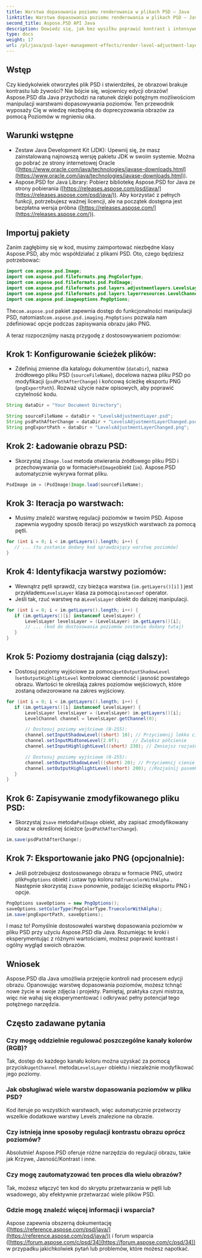 ```yaml
---
title: Warstwa dopasowania poziomu renderowania w plikach PSD — Java
linktitle: Warstwa dopasowania poziomu renderowania w plikach PSD — Java
second_title: Aspose.PSD API Java
description: Dowiedz się, jak bez wysiłku poprawić kontrast i intensywność obrazu za pomocą Aspose.PSD dla Java. Opanuj warstwy dopasowywania poziomów dzięki temu przewodnikowi krok po kroku.
type: docs
weight: 17
url: /pl/java/psd-layer-management-effects/render-level-adjustment-layer-psd/
---
```

## Wstęp

Czy kiedykolwiek otworzyłeś plik PSD i stwierdziłeś, że obrazowi brakuje kontrastu lub żywości? Nie bójcie się, wojownicy edycji obrazów! Aspose.PSD dla Java przychodzi na ratunek dzięki potężnym możliwościom manipulacji warstwami dopasowywania poziomów. Ten przewodnik wyposaży Cię w wiedzę niezbędną do doprecyzowania obrazów za pomocą Poziomów w mgnieniu oka. 

## Warunki wstępne

- Zestaw Java Development Kit (JDK): Upewnij się, że masz zainstalowaną najnowszą wersję pakietu JDK w swoim systemie. Można go pobrać ze strony internetowej Oracle ([https://www.oracle.com/java/technologies/javase-downloads.html](https://www.oracle.com/java/technologies/javase-downloads.html)).
- Aspose.PSD for Java Library: Pobierz bibliotekę Aspose.PSD for Java ze strony pobierania ([https://releases.aspose.com/psd/java/](https://releases.aspose.com/psd/java/)). Aby korzystać z pełnych funkcji, potrzebujesz ważnej licencji, ale na początek dostępna jest bezpłatna wersja próbna ([https://releases.aspose.com/](https://releases.aspose.com/)).

## Importuj pakiety

Zanim zagłębimy się w kod, musimy zaimportować niezbędne klasy Aspose.PSD, aby móc współdziałać z plikami PSD. Oto, czego będziesz potrzebować:

```java
import com.aspose.psd.Image;
import com.aspose.psd.fileformats.png.PngColorType;
import com.aspose.psd.fileformats.psd.PsdImage;
import com.aspose.psd.fileformats.psd.layers.adjustmentlayers.LevelsLayer;
import com.aspose.psd.fileformats.psd.layers.layerresources.LevelChannel;
import com.aspose.psd.imageoptions.PngOptions;
```

 The`com.aspose.psd` pakiet zapewnia dostęp do funkcjonalności manipulacji PSD, natomiast`com.aspose.psd.imaging.PngOptions` pozwala nam zdefiniować opcje podczas zapisywania obrazu jako PNG.

A teraz rozpocznijmy naszą przygodę z dostosowywaniem poziomów:

## Krok 1: Konfigurowanie ścieżek plików:

- Zdefiniuj zmienne dla katalogu dokumentów (`dataDir`), nazwa źródłowego pliku PSD (`sourceFileName`), docelowa nazwa pliku PSD po modyfikacji (`psdPathAfterChange`) i końcową ścieżkę eksportu PNG (`pngExportPath`). Rozważ użycie nazw opisowych, aby poprawić czytelność kodu.

```java
String dataDir = "Your Document Directory";

String sourceFileName = dataDir + "LevelsAdjustmentLayer.psd";
String psdPathAfterChange = dataDir + "LevelsAdjustmentLayerChanged.psd";
String pngExportPath = dataDir + "LevelsAdjustmentLayerChanged.png";
```

## Krok 2: Ładowanie obrazu PSD:

-  Skorzystaj z`Image.load` metoda otwierania źródłowego pliku PSD i przechowywania go w formacie`PsdImage`obiekt (`im`). Aspose.PSD automatycznie wykrywa format pliku.

```java
PsdImage im = (PsdImage)Image.load(sourceFileName);
```

## Krok 3: Iteracja po warstwach:

- Musimy znaleźć warstwę regulacji poziomów w twoim PSD. Aspose zapewnia wygodny sposób iteracji po wszystkich warstwach za pomocą pętli.

```java
for (int i = 0; i < im.getLayers().length; i++) {
   // ... (tu zostanie dodany kod sprawdzający warstwę poziomów)
}
```

## Krok 4: Identyfikacja warstwy poziomów:

- Wewnątrz pętli sprawdź, czy bieżąca warstwa (`im.getLayers()[i]` ) jest przykładem`LevelsLayer` klasa za pomocą`instanceof` operator. 
-  Jeśli tak, rzuć warstwę na a`LevelsLayer` obiekt do dalszej manipulacji.

```java
for (int i = 0; i < im.getLayers().length; i++) {
   if (im.getLayers()[i] instanceof LevelsLayer) {
	   LevelsLayer levelsLayer = (LevelsLayer) im.getLayers()[i];
	   // ... (kod do dostosowania poziomów zostanie dodany tutaj)
   }
}
```
## Krok 5: Poziomy dostrajania (ciąg dalszy):

-  Dostosuj poziomy wyjściowe za pomocą`setOutputShadowLevel` I`setOutputHighlightLevel` kontrolować ciemność i jasność powstałego obrazu. Wartości te określają zakres poziomów wejściowych, które zostaną odwzorowane na zakres wyjściowy.

```java
for (int i = 0; i < im.getLayers().length; i++) {
   if (im.getLayers()[i] instanceof LevelsLayer) {
	   LevelsLayer levelsLayer = (LevelsLayer) im.getLayers()[i];
	   LevelChannel channel = levelsLayer.getChannel(0);

	   // Dostosuj poziomy wejściowe (0-255):
	   channel.setInputShadowLevel((short) 10); // Przyciemnij lekko cienie
	   channel.setInputMidtoneLevel(2.0f);     // Zwiększ półcienie
	   channel.setInputHighlightLevel((short) 230); // Zmniejsz rozjaśnienia

	   // Dostosuj poziomy wyjściowe (0-255):
	   channel.setOutputShadowLevel((short) 20); // Przyciemnij cienie jeszcze bardziej
	   channel.setOutputHighlightLevel((short) 200); //Rozjaśnij pasemka
   }
}
```

## Krok 6: Zapisywanie zmodyfikowanego pliku PSD:

-  Skorzystaj z`save` metoda`PsdImage` obiekt, aby zapisać zmodyfikowany obraz w określonej ścieżce (`psdPathAfterChange`).

```java
im.save(psdPathAfterChange);
```

## Krok 7: Eksportowanie jako PNG (opcjonalnie):

-  Jeśli potrzebujesz dostosowanego obrazu w formacie PNG, utwórz plik`PngOptions` obiekt i ustaw typ koloru na`TruecolorWithAlpha` . Następnie skorzystaj z`save` ponownie, podając ścieżkę eksportu PNG i opcje.

```java
PngOptions saveOptions = new PngOptions();
saveOptions.setColorType(PngColorType.TruecolorWithAlpha);
im.save(pngExportPath, saveOptions);
```

I masz to! Pomyślnie dostosowałeś warstwę dopasowania poziomów w pliku PSD przy użyciu Aspose.PSD dla Java. Rozumiejąc te kroki i eksperymentując z różnymi wartościami, możesz poprawić kontrast i ogólny wygląd swoich obrazów.

## Wniosek

Aspose.PSD dla Java umożliwia przejęcie kontroli nad procesem edycji obrazu. Opanowując warstwę dopasowania poziomów, możesz tchnąć nowe życie w swoje zdjęcia i projekty. Pamiętaj, praktyka czyni mistrza, więc nie wahaj się eksperymentować i odkrywać pełny potencjał tego potężnego narzędzia.
 
## Często zadawane pytania

### Czy mogę oddzielnie regulować poszczególne kanały kolorów (RGB)? 
Tak, dostęp do każdego kanału koloru można uzyskać za pomocą przycisku`getChannel` metoda`LevelsLayer` obiektu i niezależnie modyfikować jego poziomy.

### Jak obsługiwać wiele warstw dopasowania poziomów w pliku PSD?
Kod iteruje po wszystkich warstwach, więc automatycznie przetworzy wszelkie dodatkowe warstwy Levels znalezione na obrazie.

### Czy istnieją inne sposoby regulacji kontrastu obrazu oprócz poziomów?
Absolutnie! Aspose.PSD oferuje różne narzędzia do regulacji obrazu, takie jak Krzywe, Jasność/Kontrast i inne.

### Czy mogę zautomatyzować ten proces dla wielu obrazów? 
Tak, możesz włączyć ten kod do skryptu przetwarzania w pętli lub wsadowego, aby efektywnie przetwarzać wiele plików PSD.

### Gdzie mogę znaleźć więcej informacji i wsparcia?
Aspose zapewnia obszerną dokumentację ([https://reference.aspose.com/psd/java/](https://reference.aspose.com/psd/java/)) i forum wsparcia ([https://forum.aspose.com/c/psd/34](https://forum.aspose.com/c/psd/34)) w przypadku jakichkolwiek pytań lub problemów, które możesz napotkać.